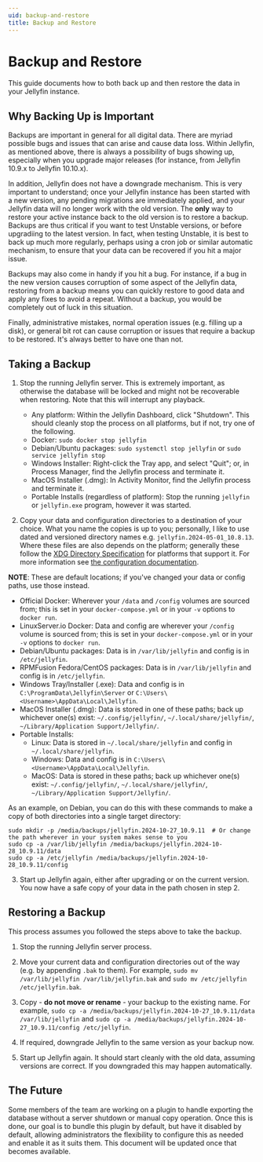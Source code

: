 ```yaml
---
uid: backup-and-restore
title: Backup and Restore
---
```


# Backup and Restore

This guide documents how to both back up and then restore the data in your Jellyfin instance.

## Why Backing Up is Important

Backups are important in general for all digital data. There are myriad possible bugs and issues that can arise and cause data loss. Within Jellyfin, as mentioned above, there is always a possibility of bugs showing up, especially when you upgrade major releases (for instance, from Jellyfin 10.9.x to Jellyfin 10.10.x).

In addition, Jellyfin does not have a downgrade mechanism. This is very important to understand; once your Jellyfin instance has been started with a new version, any pending migrations are immediately applied, and your Jellyfin data will no longer work with the old version. The **only** way to restore your active instance back to the old version is to restore a backup. Backups are thus critical if you want to test Unstable versions, or before upgradiing to the latest version. In fact, when testing Unstable, it is best to back up much more regularly, perhaps using a cron job or similar automatic mechanism, to ensure that your data can be recovered if you hit a major issue.

Backups may also come in handy if you hit a bug. For instance, if a bug in the new version causes corruption of some aspect of the Jellyfin data, restoring from a backup means you can quickly restore to good data and apply any fixes to avoid a repeat. Without a backup, you would be completely out of luck in this situation.

Finally, administrative mistakes, normal operation issues (e.g. filling up a disk), or general bit rot can cause corruption or issues that require a backup to be restored. It's always better to have one than not.

## Taking a Backup

1. Stop the running Jellyfin server. This is extremely important, as otherwise the database will be locked and might not be recoverable when restoring. Note that this will interrupt any playback.

   * Any platform: Within the Jellyfin Dashboard, click "Shutdown". This should cleanly stop the process on all platforms, but if not, try one of the following.
   * Docker: `sudo docker stop jellyfin`
   * Debian/Ubuntu packages: `sudo systemctl stop jellyfin` or `sudo service jellyfin stop`
   * Windows Installer: Right-click the Tray app, and select "Quit"; or, in Process Manager, find the Jellyfin process and terminate it.
   * MacOS Installer (.dmg): In Activity Monitor, find the Jellyfin process and terminate it.
   * Portable Installs (regardless of platform): Stop the running `jellyfin` or `jellyfin.exe` program, however it was started.

2. Copy your data and configuration directories to a destination of your choice. What you name the copies is up to you; personally, I like to use dated and versioned directory names e.g. `jellyfin.2024-05-01_10.8.13`. Where these files are also depends on the platform; generally these follow the [XDG Directory Specification](https://specifications.freedesktop.org/basedir-spec/latest/) for platforms that support it. For more information see [the configuration documentation](/docs/general/administration/configuration/#server-paths).

  **NOTE**: These are default locations; if you've changed your data or config paths, use those instead.

  * Official Docker: Wherever your `/data` and `/config` volumes are sourced from; this is set in your `docker-compose.yml` or in your `-v` options to `docker run`.
  * LinuxServer.io Docker: Data and config are wherever your `/config` volume is sourced from; this is set in your `docker-compose.yml` or in your `-v` options to `docker run`.
  * Debian/Ubuntu packages: Data is in `/var/lib/jellyfin` and config is in `/etc/jellyfin`.
  * RPMFusion Fedora/CentOS packages: Data is in `/var/lib/jellyfin` and config is in `/etc/jellyfin`.
  * Windows Tray/Installer (.exe): Data and config is in `C:\ProgramData\Jellyfin\Server` or `C:\Users\<Username>\AppData\Local\Jellyfin`.
  * MacOS Installer (.dmg): Data is stored in one of these paths; back up whichever one(s) exist: `~/.config/jellyfin/`, `~/.local/share/jellyfin/`, `~/Library/Application Support/Jellyfin/`.
  * Portable Installs:
     * Linux: Data is stored in `~/.local/share/jellyfin` and config in `~/.local/share/jellyfin`.
     * Windows: Data and config is in `C:\Users\<Username>\AppData\Local\Jellyfin`.
     * MacOS: Data is stored in these paths; back up whichever one(s) exist: `~/.config/jellyfin/`, `~/.local/share/jellyfin/`, `~/Library/Application Support/Jellyfin/`.

  As an example, on Debian, you can do this with these commands to make a copy of both directories into a single target directory:

  ```
  sudo mkdir -p /media/backups/jellyfin.2024-10-27_10.9.11  # Or change the path wherever in your system makes sense to you
  sudo cp -a /var/lib/jellyfin /media/backups/jellyfin.2024-10-28_10.9.11/data
  sudo cp -a /etc/jellyfin /media/backups/jellyfin.2024-10-28_10.9.11/config
  ```

3. Start up Jellyfin again, either after upgrading or on the current version. You now have a safe copy of your data in the path chosen in step 2.

## Restoring a Backup

This process assumes you followed the steps above to take the backup.

1. Stop the running Jellyfin server process.

2. Move your current data and configuration directories out of the way (e.g. by appending `.bak` to them). For example, `sudo mv /var/lib/jellyfin /var/lib/jellyfin.bak` and `sudo mv /etc/jellyfin /etc/jellyfin.bak`.

3. Copy - **do not move or rename** - your backup to the existing name. For example, `sudo cp -a /media/backups/jellyfin.2024-10-27_10.9.11/data /var/lib/jellyfin` and `sudo cp -a /media/backups/jellyfin.2024-10-27_10.9.11/config /etc/jellyfin`.

4. If required, downgrade Jellyfin to the same version as your backup now.

4. Start up Jellyfin again. It should start cleanly with the old data, assuming versions are correct. If you downgraded this may happen automatically.

## The Future

Some members of the team are working on a plugin to handle exporting the database without a server shutdown or manual copy operation. Once this is done, our goal is to bundle this plugin by default, but have it disabled by default, allowing administrators the flexibility to configure this as needed and enable it as it suits them. This document will be updated once that becomes available.
